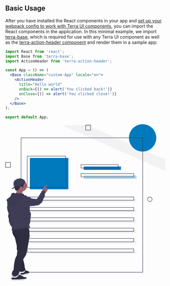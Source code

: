 ## Basic Usage

<div class="tui-illustration-grid">
<div class="tui-illustration-grid-col">

After you have installed the React components in your app and [set up your webpack config to work with Terra UI components](https://engineering.cerner.com/terra-ui/#/getting-started/terra-ui/getting-started/webpack), you can import the React components in the application. In this minimal example, we import [terra-base](https://engineering.cerner.com/terra-ui/#/components/terra-base/base/base), which is required for use with any Terra UI component as well as the [terra-action-header component](https://engineering.cerner.com/terra-ui/#/components/terra-action-header/action-header/action-header) and render them in a sample app:

```jsx
import React from 'react';
import Base from 'terra-base';
import ActionHeader from 'terra-action-header';

const App = () => (
  <Base className="custom-App" locale="en">
    <ActionHeader
      title="Hello world"
      onBack={() => alert('You clicked back!')}
      onClose={() => alert('You clicked close!')}
    />
  </Base>
);

export default App;
```

</div>
<div class="tui-illustration-grid-col tui-illustration-grid-col-illustration">
<svg id="a15731c2-5ed4-409b-a7c9-bb3c5f711d85" data-name="Layer 1" xmlns="http://www.w3.org/2000/svg" xmlns:xlink="http://www.w3.org/1999/xlink" viewBox="0 0 772 756.26592"><defs><linearGradient id="a026aeeb-1716-483c-ac60-35ab5f709f89" x1="818.69499" y1="798.03702" x2="818.69499" y2="789.28702" gradientTransform="translate(-540.54499)" gradientUnits="userSpaceOnUse"><stop offset="0" stop-color="gray" stop-opacity="0.25"/><stop offset="0.53514" stop-color="gray" stop-opacity="0.12"/><stop offset="1" stop-color="gray" stop-opacity="0.1"/></linearGradient></defs><title>click here</title><polygon points="772 170.07 772 224.67 721.49 202.5 700.99 193.5 685.04 186.5 603.04 150.5 587.09 143.5 566.59 134.5 271.6 5 395.98 5 772 170.07" fill="#f2f2f2"/><circle cx="663" cy="66" r="66" fill="#0079bd"/><path d="M912,445.86719a12,12,0,1,1,12-12A12.01343,12.01343,0,0,1,912,445.86719Zm0-22a10,10,0,1,0,10,10A10.01146,10.01146,0,0,0,912,423.86719Z" transform="translate(-214 -71.86704)" fill="#3f3d56"/><path d="M240,280.86719H214v-26h26Zm-24-2h22v-22H216Z" transform="translate(-214 -71.86704)" fill="#3f3d56"/><path d="M627,101.86719H601v-26h26Zm-24-2h22v-22H603Z" transform="translate(-214 -71.86704)" fill="#3f3d56"/><rect x="118.5" y="162.62024" width="186" height="151" fill="#0079bd"/><rect x="118.5" y="359.62024" width="515" height="16" fill="#f2f2f2"/><path d="M506.5,377.4873h-188v-153h188Zm-186-2h184v-149h-184Z" transform="translate(-214 -71.86704)" fill="#3f3d56"/><rect x="378.5" y="204.12024" width="180" height="16" fill="#0079bd"/><rect x="378.5" y="247.12024" width="255" height="16" fill="#0079bd" opacity="0.3"/><path d="M760.5,283.9873h-182v-18h182Zm-180-2h178v-14h-178Z" transform="translate(-214 -71.86704)" fill="#3f3d56"/><path d="M835.5,326.9873h-257v-18h257Zm-255-2h253v-14h-253Z" transform="translate(-214 -71.86704)" fill="#3f3d56"/><path d="M835.5,439.4873h-517v-18h517Zm-515-2h513v-14h-513Z" transform="translate(-214 -71.86704)" fill="#3f3d56"/><rect x="118.5" y="409.62024" width="515" height="16" fill="#f2f2f2"/><path d="M835.5,489.4873h-517v-18h517Zm-515-2h513v-14h-513Z" transform="translate(-214 -71.86704)" fill="#3f3d56"/><rect x="118.5" y="459.62024" width="515" height="16" fill="#f2f2f2"/><path d="M835.5,539.4873h-517v-18h517Zm-515-2h513v-14h-513Z" transform="translate(-214 -71.86704)" fill="#3f3d56"/><rect x="118.5" y="509.62024" width="515" height="16" fill="#f2f2f2"/><path d="M835.5,589.4873h-517v-18h517Zm-515-2h513v-14h-513Z" transform="translate(-214 -71.86704)" fill="#3f3d56"/><rect x="118.5" y="559.62024" width="515" height="16" fill="#f2f2f2"/><path d="M835.5,639.4873h-517v-18h517Zm-515-2h513v-14h-513Z" transform="translate(-214 -71.86704)" fill="#3f3d56"/><rect x="118.5" y="609.62024" width="515" height="16" fill="#f2f2f2"/><path d="M835.5,689.4873h-517v-18h517Zm-515-2h513v-14h-513Z" transform="translate(-214 -71.86704)" fill="#3f3d56"/><path d="M878.5,786H289V136.48682H878.5ZM291,784H876.5V138.48682H291Z" transform="translate(-214 -71.86704)" fill="#3f3d56"/><path d="M276.4,797.987a.467.467,0,0,0-.1.05c1.19-2.57,2.3-5.17,3.31-7.81.12-.31.23-.63.35-.94-.01.08-.01.16-.02.25-.03.5-.07,1-.11,1.51-.06.79-.11005,1.59-.12,2.39-.01.25-.01.49-.01.74a14.62975,14.62975,0,0,0,.3,2.9h-.04c-.25.02-.48.03-.72.07a9.783,9.783,0,0,0-2.73.78A.59118.59118,0,0,0,276.4,797.987Z" transform="translate(-214 -71.86704)" fill="url(#a026aeeb-1716-483c-ac60-35ab5f709f89)"/><path d="M295.3349,405.20783c.107,4.17578,1.52192,8.22151,1.74374,12.38963-12.2979.61182-24.42747-5.35354-36.603-3.52568,3.40328-2.2026,5.22358-6.17187,6.29422-10.08a41.80174,41.80174,0,0,0,1.20077-15.487,6.81912,6.81912,0,0,0-.15292-.85656c-.45129-2.042-1.62145-4.93287-1.30786-6.539.413-2.12609,2.41677-1.70547,4.22167-1.58312a158.14328,158.14328,0,0,1,16.41247,2.11848c1.41476.24474,15.1963,3.6863,15.40281,3.32683a64.85651,64.85651,0,0,0-5.9654,12.29019A23.96064,23.96064,0,0,0,295.3349,405.20783Z" transform="translate(-214 -71.86704)" fill="#a0616a"/><path d="M416.952,392.30581a17.97934,17.97934,0,0,1-3.75515,3.78573c-.93312.76479-1.88911,1.54484-2.89093,2.24849a12.39718,12.39718,0,0,1-6.14886,2.50083c-2.92921.19885-9.147-1.52193-10.96717-4.03042a7.27035,7.27035,0,0,1-1.04776-4.19869,19.315,19.315,0,0,1,1.00948-5.87364,32.736,32.736,0,0,1,4.74176-8.58093c2.1184-2.94443,4.474-5.843,7.625-7.625a29.578,29.578,0,0,1,3.2427-1.49131c1.912-.7801,3.8164-1.56786,5.72837-2.34791a2.76435,2.76435,0,0,1,1.04-.27531c1.53723.01526,1.82029,2.36317.94833,3.63275-1.74375,2.55438-5.667,3.26563-6.76829,6.16422a4.39408,4.39408,0,0,1,4.08386,3.1662,2.23769,2.23769,0,0,0,.55073,1.27723c.50478.40532,1.29254.17589,1.86613.48182,1.017.543.5736,2.05729.68059,3.20448a14.99277,14.99277,0,0,0,1.04776,2.88323A6.12631,6.12631,0,0,1,416.952,392.30581Z" transform="translate(-214 -71.86704)" fill="#a0616a"/><path d="M247.43242,810.97654c.94675-.94594,2.49321-.78518,3.81512-.57613a141.54223,141.54223,0,0,0,21.45078,1.73514c.89941-4.39192-1.71148-8.66065-2.55261-13.0641a11.78627,11.78627,0,0,0-.84963-3.30321c-1.01161-1.941-3.29368-2.82882-5.43538-3.28058-3.86565-.81539-9.90838-2.2541-12.06738,1.65424C249.20281,798.8314,248.374,805.75763,247.43242,810.97654Z" transform="translate(-214 -71.86704)" fill="#65617d"/><path d="M326.02587,794.387c-2.91381,1.98849-6.53125,2.608-10.034,3.05917-3.51046.44359-7.11259.78776-10.2865,2.34791-2.73791,1.3537-5.0476,3.57156-7.94619,4.54286a16.55529,16.55529,0,0,1-8.25212.13c-3.258-.61182-6.73011-1.79724-8.48907-4.61166-1.56786-2.50088-1.39963-5.67478-1.18546-8.61921q.37851-4.99023.74182-9.99582a4.76,4.76,0,0,1,.61953-2.41672c2.35552-3.43391,8.0838,1.43781,11.15062,1.43015,4.8564-.00765,10.07233-2.63854,13.575-5.85832A4.11986,4.11986,0,0,1,306.975,773.6c1.38432-.61948,2.76854.52771,3.99985,1.52958.13761.11474.27531.22943.413.33651,2.83735,2.24849,6.646,2.70735,10.14879,3.61745,3.51037.9101,7.26552,2.74562,8.35146,6.20249a5.27463,5.27463,0,0,1,.16823.66536C330.69117,789.13292,328.75623,792.52094,326.02587,794.387Z" transform="translate(-214 -71.86704)" fill="#3f3d56"/><path d="M326.02587,794.387c-2.91381,1.98849-6.53125,2.608-10.034,3.05917-3.51046.44359-7.11259.78776-10.2865,2.34791-2.73791,1.3537-5.0476,3.57156-7.94619,4.54286a16.55529,16.55529,0,0,1-8.25212.13c-3.258-.61182-6.73011-1.79724-8.48907-4.61166-1.56786-2.50088-1.39963-5.67478-1.18546-8.61921q.37851-4.99023.74182-9.99582a4.76,4.76,0,0,1,.61953-2.41672c2.35552-3.43391,8.0838,1.43781,11.15062,1.43015,4.8564-.00765,10.07233-2.63854,13.575-5.85832A4.11986,4.11986,0,0,1,306.975,773.6c1.38432-.61948,2.76854.52771,3.99985,1.52958.13761.11474.27531.22943.413.33651,2.83735,2.24849,6.646,2.70735,10.14879,3.61745,3.51037.9101,7.26552,2.74562,8.35146,6.20249a5.27463,5.27463,0,0,1,.16823.66536C330.69117,789.13292,328.75623,792.52094,326.02587,794.387Z" transform="translate(-214 -71.86704)" fill="#2f2e41"/><path d="M326.02587,795.50636c-2.91381,1.98848-6.53125,2.608-10.034,3.05916-3.51046.44359-7.11259.78776-10.2865,2.34791-2.73791,1.3537-5.0476,3.57156-7.94619,4.54286a16.55541,16.55541,0,0,1-8.25212.13,13.62478,13.62478,0,0,1-8.48907-5.731c-1.56786-2.50088-1.39963-5.67478-1.18546-8.61921q.37851-4.99023.74182-9.99582a4.76,4.76,0,0,1,.61953-2.41672c2.35552-3.43391,8.0838,1.43781,11.15062,1.43015,4.8564-.00765,10.07233-2.63854,13.575-5.85832A4.11986,4.11986,0,0,1,306.975,773.6c1.38432-.61948,2.76854.52771,3.99985,1.52958a28.73076,28.73076,0,0,1-3.41094,7.05135,14.67489,14.67489,0,0,1-10.69942,6.69192c-2.17208.16063-4.39755-.26765-6.50073.29063-2.09552.55833-4.05342,2.70739-3.3116,4.74937.72651,1.98844,3.29629,2.42437,5.41478,2.53911,2.9673.16062,6.01125.30593,8.82572-.61948,1.72078-.57359,3.2962-1.52193,4.97114-2.21791,7.12016-2.95208,16.11411-1.30016,21.9954-6.28656a13.015,13.015,0,0,1,1.79714-1.37662C331.59612,789.17485,328.75623,793.64026,326.02587,795.50636Z" transform="translate(-214 -71.86704)" fill="#e8eaf2"/><path d="M326.02587,795.50636c-2.91381,1.98848-6.53125,2.608-10.034,3.05916-3.51046.44359-7.11259.78776-10.2865,2.34791-2.73791,1.3537-5.0476,3.57156-7.94619,4.54286a16.55541,16.55541,0,0,1-8.25212.13,13.62478,13.62478,0,0,1-8.48907-5.731c-1.56786-2.50088-1.39963-5.67478-1.18546-8.61921q.37851-4.99023.74182-9.99582a4.76,4.76,0,0,1,.61953-2.41672c2.35552-3.43391,8.0838,1.43781,11.15062,1.43015,4.8564-.00765,10.07233-2.63854,13.575-5.85832A4.11986,4.11986,0,0,1,306.975,773.6c1.38432-.61948,2.76854.52771,3.99985,1.52958a28.73076,28.73076,0,0,1-3.41094,7.05135,14.67489,14.67489,0,0,1-10.69942,6.69192c-2.17208.16063-4.39755-.26765-6.50073.29063-2.09552.55833-4.05342,2.70739-3.3116,4.74937.72651,1.98844,3.29629,2.42437,5.41478,2.53911,2.9673.16062,6.01125.30593,8.82572-.61948,1.72078-.57359,3.2962-1.52193,4.97114-2.21791,7.12016-2.95208,16.11411-1.30016,21.9954-6.28656a13.015,13.015,0,0,1,1.79714-1.37662C331.59612,789.17485,328.75623,793.64026,326.02587,795.50636Z" transform="translate(-214 -71.86704)" opacity="0.05"/><path d="M248.764,577.62208a43.783,43.783,0,0,0,6.00086,32.30554c1.66828,2.58492,3.62326,5.01155,4.87743,7.82083a35.54763,35.54763,0,0,1,1.90347,6.19771l5.40525,22.37335c1.45922,6.04,2.92905,12.19684,2.49077,18.39513-.30539,4.31886-1.394,9.175,1.26772,12.58979a9.27854,9.27854,0,0,1,1.6081,2.2064,5.58447,5.58447,0,0,1,.02651,2.90737c-2.73469,16.24376-4.76269,33.22569.17695,48.94,4.47709,14.24277,4.73264,30.02445,8.53949,44.46082.47139,1.78763,1.01049,3.672,2.36461,4.93067a7.75079,7.75079,0,0,0,3.54539,1.68476c5.60984,1.33477,11.53392-.229,16.766-2.65342,3.67711-1.70388,7.635-4.69183,7.32087-8.73233-.14944-1.92205-1.27217-3.60662-2.03419-5.37748-1.49456-3.47323-1.61464-7.35311-2.01791-11.11268-1.01263-9.44028-3.92293-18.55549-6.12256-27.7916s-3.6939-18.8873-1.83357-28.19769a246.66239,246.66239,0,0,1,18.14088-55.80776,6.72983,6.72983,0,0,1,1.66159-2.49909,17.18127,17.18127,0,0,0,2.35187-1.6054,7.09664,7.09664,0,0,0,1.07592-2.92564c.81816-2.9468,3.2485-5.12091,4.87771-7.70909,4.11376-6.53514,2.81012-14.912,2.65772-22.6326-.14819-7.508.93294-15.0847-.29788-22.49257s-5.47462-14.98013-12.6163-17.30129c-3.53765-1.14979-7.36223-.889-11.064-.5226C286.22528,567.01431,267.16891,570.57673,248.764,577.62208Z" transform="translate(-214 -71.86704)" fill="#2f2e41"/><path d="M248.764,577.62208a43.783,43.783,0,0,0,6.00086,32.30554c1.66828,2.58492,3.62326,5.01155,4.87743,7.82083a35.54763,35.54763,0,0,1,1.90347,6.19771l5.40525,22.37335c1.45922,6.04,2.92905,12.19684,2.49077,18.39513-.30539,4.31886-1.394,9.175,1.26772,12.58979a9.27854,9.27854,0,0,1,1.6081,2.2064,5.58447,5.58447,0,0,1,.02651,2.90737c-2.73469,16.24376-4.76269,33.22569.17695,48.94,4.47709,14.24277,4.73264,30.02445,8.53949,44.46082.47139,1.78763,1.01049,3.672,2.36461,4.93067a7.75079,7.75079,0,0,0,3.54539,1.68476c5.60984,1.33477,11.53392-.229,16.766-2.65342,3.67711-1.70388,7.635-4.69183,7.32087-8.73233-.14944-1.92205-1.27217-3.60662-2.03419-5.37748-1.49456-3.47323-1.61464-7.35311-2.01791-11.11268-1.01263-9.44028-3.92293-18.55549-6.12256-27.7916s-3.6939-18.8873-1.83357-28.19769a246.66239,246.66239,0,0,1,18.14088-55.80776,6.72983,6.72983,0,0,1,1.66159-2.49909,17.18127,17.18127,0,0,0,2.35187-1.6054,7.09664,7.09664,0,0,0,1.07592-2.92564c.81816-2.9468,3.2485-5.12091,4.87771-7.70909,4.11376-6.53514,2.81012-14.912,2.65772-22.6326-.14819-7.508.93294-15.0847-.29788-22.49257s-5.47462-14.98013-12.6163-17.30129c-3.53765-1.14979-7.36223-.889-11.064-.5226C286.22528,567.01431,267.16891,570.57673,248.764,577.62208Z" transform="translate(-214 -71.86704)" opacity="0.1"/><path d="M328.64158,624.71051a46.89143,46.89143,0,0,1-.98661,8.68036q-5.1853,29.08122-11.05128,58.04c-.34412,1.6749-.68068,3.34979-1.13188,4.99411a40.50013,40.50013,0,0,1-7.48724,14.72984c-16.29774,20.31284-17.705,49.81084-26.546,74.30712-.59647,1.65958-1.193,3.31916-1.82786,4.95583a123.7726,123.7726,0,0,1-5.453,12.16785,3.47771,3.47771,0,0,1-1.12422,1.45307,3.33384,3.33384,0,0,1-1.77427.34417,51.7929,51.7929,0,0,1-22.9667-5.22354,4.75579,4.75579,0,0,1-2.43964-2.02667,4.90137,4.90137,0,0,1-.26009-2.33265c.24478-4.8564.543-9.88874,2.86031-14.15624a30.2069,30.2069,0,0,1,5.65947-6.8602c.68833-15.24228,2.195-30.51513,5.54474-45.398,1.72078-7.60968,3.84682-15.30348,8.26734-21.73535,3.258-4.74937,7.931-9.43754,7.35738-15.16582-.25244-2.51614-1.30786-5.65181.74182-7.12786.89475-.65,2.21782-.73421,2.822-1.65958a3.14867,3.14867,0,0,0,.3977-1.4225,35.12321,35.12321,0,0,0-.72651-11.75488,61.99751,61.99751,0,0,1-1.7514-7.66317c-.2601-2.61562.18354-5.44531,1.92729-7.40318.107-5.23119-.03828-10.66118.0688-15.88472a29.45678,29.45678,0,0,0-.73426-8.87156c-.39761-1.369-1.00183-2.67677-1.30776-4.07635-1.0936-5.02468,1.63675-11.04358-1.61361-15.02816-1.35369-1.65193-3.44156-2.47791-5.21593-3.671-3.541-2.36322-5.866-6.23306-7.15852-10.2941a56.81621,56.81621,0,0,1-2.02662-12.60374,12.97228,12.97228,0,0,1-.03062-2.72265,4.99033,4.99033,0,0,1,.36708-1.36131c1.00958-2.27145,3.72462-3.151,6.14129-3.73218a198.87436,198.87436,0,0,1,46.897-5.48359c5.84292-3.97687,9.13156-2.55437,11.60948,1.65963a43.54647,43.54647,0,0,1,3.30395,8.06854c1.13187,3.41859,1.20068,22.55368,2.302,25.98758C332.72545,610.906,328.588,620.02234,328.64158,624.71051Z" transform="translate(-214 -71.86704)" fill="#2f2e41"/><path d="M222.99765,450.58148c-.43418,3.01081,1.01349,5.96967,1.17356,9.0074.13985,2.65412-.705,5.24647-1.18834,7.85995-1.88648,10.19972,1.73794,20.53142,5.4265,30.22615a15.5756,15.5756,0,0,1,1.28824,4.97107c.09868,3.1643-1.72382,6.06351-2.22293,9.18977-1.0488,6.56915,3.79679,12.74856,3.89721,19.40015.04624,3.06249-.91819,6.17948-.152,9.14494.51132,1.97905,1.74667,3.67978,2.62326,5.52631,1.55325,3.27189,1.9701,6.98414,3.4527,10.28864,2.67939,5.972,8.4356,9.87141,13.91368,13.45391,3.11657-1.039,6.486-2.2726,8.19693-5.07715a12.5793,12.5793,0,0,0,1.43079-4.45235c1.18447-6.80315,1.14342-13.7525,1.09891-20.65786a127.38472,127.38472,0,0,0-.94514-17.78193c-1.1066-7.50268-3.54081-14.73668-5.28718-22.11672-2.20256-9.30784-3.33121-18.92471-6.76167-27.85327-3.01458-7.84613-7.71016-14.889-12.65255-21.63488-1.88582-2.57394-3.37454-6.25318-7.03463-5.65883A7.67411,7.67411,0,0,0,222.99765,450.58148Z" transform="translate(-214 -71.86704)" fill="#3f3d56"/><path d="M222.99765,450.58148c-.43418,3.01081,1.01349,5.96967,1.17356,9.0074.13985,2.65412-.705,5.24647-1.18834,7.85995-1.88648,10.19972,1.73794,20.53142,5.4265,30.22615a15.5756,15.5756,0,0,1,1.28824,4.97107c.09868,3.1643-1.72382,6.06351-2.22293,9.18977-1.0488,6.56915,3.79679,12.74856,3.89721,19.40015.04624,3.06249-.91819,6.17948-.152,9.14494.51132,1.97905,1.74667,3.67978,2.62326,5.52631,1.55325,3.27189,1.9701,6.98414,3.4527,10.28864,2.67939,5.972,8.4356,9.87141,13.91368,13.45391,3.11657-1.039,6.486-2.2726,8.19693-5.07715a12.5793,12.5793,0,0,0,1.43079-4.45235c1.18447-6.80315,1.14342-13.7525,1.09891-20.65786a127.38472,127.38472,0,0,0-.94514-17.78193c-1.1066-7.50268-3.54081-14.73668-5.28718-22.11672-2.20256-9.30784-3.33121-18.92471-6.76167-27.85327-3.01458-7.84613-7.71016-14.889-12.65255-21.63488-1.88582-2.57394-3.37454-6.25318-7.03463-5.65883A7.67411,7.67411,0,0,0,222.99765,450.58148Z" transform="translate(-214 -71.86704)" opacity="0.05"/><circle cx="75.80822" cy="297.04487" r="28.39964" fill="#a0616a"/><path d="M306.33543,415.40231c-1.23808,1.43264-2.89946,3.01139-4.73575,2.54949a6.46986,6.46986,0,0,1-1.84292-.98643c-3.2738-2.11-7.29215-2.60512-11.14357-3.18533a164.42788,164.42788,0,0,1-22.94933-5.15949,23.40862,23.40862,0,0,0-6.78793-1.38017c-4.81342.02487-9.0793,3.22453-12.09574,6.97564s-5.15349,8.14043-8.11345,11.93627c-2.10893,2.70449-4.62037,5.08762-6.58985,7.8953-4.97214,7.08821-6.0408,16.33583-4.75717,24.89837s4.70457,16.63623,8.09463,24.60318a85.49278,85.49278,0,0,0,6.60913,13.32566c-1.14362,6.50577-.54,13.9458,2.55353,19.78214,1.0075,1.90077,2.24216,3.75431,2.57526,5.87963a14.71694,14.71694,0,0,1-.17845,4.312l-1.44542,10.28183c-.44013,3.13081-.88044,6.26271-1.45045,9.3725-1.04324,5.69154-2.45858,11.86861.17731,17.01974,3.15661,6.16873-.1588,14.07425.6706,20.95389a105.40668,105.40668,0,0,1,27.67394-6.57491c6.10285-.59825,12.31961-.67384,18.20755-2.387,3.67722-1.06989,7.16442-2.76367,10.89791-3.61669a50.24283,50.24283,0,0,1,9.18924-.93811c6.80521-.27451,13.65853-.54666,20.395.45648.5455.08123,1.20995.12507,1.53644-.31941a1.43731,1.43731,0,0,0,.20465-.80294,13.58022,13.58022,0,0,0-1.74144-7.2299c-.85878-1.51567-2.052-2.99828-2.01894-4.74a7.20158,7.20158,0,0,1,.58993-2.35357l2.98486-7.96034c2.51976-6.72,1.32064-14.52564,2.62927-21.58218A126.71284,126.71284,0,0,0,337.436,509.7322c.24229-4.78861.09172-9.9743-2.79771-13.80061a15.86364,15.86364,0,0,1-2.18321-3.036,9.2162,9.2162,0,0,1-.51989-3.63069q-.09659-14.37362.78861-28.73145c-2.51969-4.52539-5.14673-9.15351-7.66642-13.67891-2.93241-5.26665-5.90567-10.6417-7.08963-16.55228-.78369-3.9123-.75648-7.94112-1.31709-11.89156a5.19286,5.19286,0,0,0-1.00419-2.777c-.96225-1.09-2.58937-1.246-4.04264-1.20061A17.894,17.894,0,0,0,306.33543,415.40231Z" transform="translate(-214 -71.86704)" fill="#3f3d56"/><path d="M315.82077,459.75945c1.7286,2.1551,3.53021,4.37128,5.98227,5.644,2.8212,1.46435,6.14437,1.49774,9.32224,1.43013a222.75524,222.75524,0,0,0,38.95562-4.2793,24.32815,24.32815,0,0,0,4.29039-1.14992,22.595,22.595,0,0,0,4.33615-2.70453c4.2252-3.03757,8.51045-6.13193,11.72316-10.22554A34.37929,34.37929,0,0,0,397.38,431.431c3.056-2.81565,4.6788-6.81776,6.2086-10.68129a16.3109,16.3109,0,0,0,1.41531-5.18766c.08212-1.837-1.13515-3.76275-.79845-5.5705a14.72216,14.72216,0,0,1,4.50638-8.10647,2.95594,2.95594,0,0,0,1.0718-1.42437,2.2957,2.2957,0,0,0-.25518-1.38826c-1.30776-2.91286-4.298-4.791-7.39835-5.55437a31.75246,31.75246,0,0,0-9.53247-.37846,22.28,22.28,0,0,0-3.12224.82926l-2.22085,5.84811a7.564,7.564,0,0,1-1.45109,2.66767,13.6187,13.6187,0,0,1-1.57673,1.23287,9.01873,9.01873,0,0,0-3.12508,7.88166,8.46937,8.46937,0,0,0-5.00822,10.45532,9.981,9.981,0,0,0-7.32285,6.44684,4.82035,4.82035,0,0,1-.95643,2.00649,3.89445,3.89445,0,0,1-2.557.78579c-2.50956.15522-4.70395,2.13169-6.97825,1.05952a14.18719,14.18719,0,0,0-8.28847-1.15845,6.23923,6.23923,0,0,1-1.76863.15686,4.67029,4.67029,0,0,1-1.45051-.50545,11.60807,11.60807,0,0,0-3.28988-1.29433,3.08,3.08,0,0,0-3.12113,1.20561c-.79639-.87332-1.271-1.99173-1.99663-2.92466a3.20148,3.20148,0,0,0-3.02778-1.44485c.756-.6736-.01784-2.01422-1.00035-2.25922a12.81752,12.81752,0,0,0-3.02074.10949c-2.6266-.01385-4.64193-2.39876-7.1933-3.023-2.34512-.57379-5.47078.11046-6.6729-1.98327-.4262-.74229-.50963-1.749-1.235-2.20347a2.38326,2.38326,0,0,0-1.58445-.18362,15.48847,15.48847,0,0,0-4.79167,1.45429c-2.45919,9.61913-1.169,19.60875.70481,29.35884A25.90086,25.90086,0,0,0,315.82077,459.75945Z" transform="translate(-214 -71.86704)" fill="#3f3d56"/><path d="M301.54087,408.275c-3.04677-1.89657-6.63352-2.70086-10.164-3.34561a21.41285,21.41285,0,0,0-6.4671-.4651c-1.99921.24948-3.9181,1.02136-5.9297,1.13346-2.82345.15734-5.53041-.98791-8.25794-1.73441s-5.87817-1.03169-8.1745.61862a3.5305,3.5305,0,0,1-1.77929.945,3.11283,3.11283,0,0,1-1.83914-.902,10.4779,10.4779,0,0,0-13.05855.68824c-5.207,4.88241-4.61771,14.42217-10.72,18.12529-1.68206,1.02074-3.83241,1.5607-4.81443,3.26566a12.06272,12.06272,0,0,1-.83023,1.57027,4.25319,4.25319,0,0,1-1.4671,1.04539,28.50878,28.50878,0,0,0-5.02994,2.8915,7.19368,7.19368,0,0,0-2.895,4.85284,9.143,9.143,0,0,0,.889,4.08126,38.29418,38.29418,0,0,0,37.21425,23.79652,5.89059,5.89059,0,0,0,3.89831-1.21668,7.357,7.357,0,0,0,1.36643-2.25052c2.86872-6.01515,8.25682-10.45557,11.67819-16.17447,2.0391-3.4084,3.348-7.22054,5.4707-10.57753,3.21782-5.089,8.11145-8.84842,12.90133-12.49657,2.70108-2.05725,5.70817-4.21618,9.10153-4.07208,3.02424.1288,5.224.29114,4.11527-3.418A11.883,11.883,0,0,0,301.54087,408.275Z" transform="translate(-214 -71.86704)" fill="#3f3d56"/><path d="M301.54087,408.275c-3.04677-1.89657-6.63352-2.70086-10.164-3.34561a21.41285,21.41285,0,0,0-6.4671-.4651c-1.99921.24948-3.9181,1.02136-5.9297,1.13346-2.82345.15734-5.53041-.98791-8.25794-1.73441s-5.87817-1.03169-8.1745.61862a3.5305,3.5305,0,0,1-1.77929.945,3.11283,3.11283,0,0,1-1.83914-.902,10.4779,10.4779,0,0,0-13.05855.68824c-5.207,4.88241-4.61771,14.42217-10.72,18.12529-1.68206,1.02074-3.83241,1.5607-4.81443,3.26566a12.06272,12.06272,0,0,1-.83023,1.57027,4.25319,4.25319,0,0,1-1.4671,1.04539,28.50878,28.50878,0,0,0-5.02994,2.8915,7.19368,7.19368,0,0,0-2.895,4.85284,9.143,9.143,0,0,0,.889,4.08126,38.29418,38.29418,0,0,0,37.21425,23.79652,5.89059,5.89059,0,0,0,3.89831-1.21668,7.357,7.357,0,0,0,1.36643-2.25052c2.86872-6.01515,8.25682-10.45557,11.67819-16.17447,2.0391-3.4084,3.348-7.22054,5.4707-10.57753,3.21782-5.089,8.11145-8.84842,12.90133-12.49657,2.70108-2.05725,5.70817-4.21618,9.10153-4.07208,3.02424.1288,5.224.29114,4.11527-3.418A11.883,11.883,0,0,0,301.54087,408.275Z" transform="translate(-214 -71.86704)" opacity="0.05"/><path d="M316.32072,819.88519c-2.05725,1.91963-4.88694,2.76088-7.6326,3.35739a137.57107,137.57107,0,0,1-18.99748,2.34792c-2.0649.153-4.13745.31359-6.20235.47417-6.05718.4589-12.122.92541-18.20206.94838a125.52955,125.52955,0,0,1-22.38545-1.935,1.89922,1.89922,0,0,1-2.04193-2.27141,108.44627,108.44627,0,0,1,2.75313-22.46956c.70374-3.02859,6.13364,3.76276,6.37843,4.04573,1.50661,1.71312,2.64614,2.50088,4.93286,2.62323,6.24838.34416,13.24623-3.45687,18.20972-6.83724a23.30653,23.30653,0,0,1,3.37266-2.08786,9.92943,9.92943,0,0,1,2.73036-.7801,16.48464,16.48464,0,0,1,9.29223,1.8814c3.73218,1.85078,7.00551,4.51224,10.69942,6.41661a30.07414,30.07414,0,0,0,9.59041,3.03619c3.38051.46652,7.41853.68834,9.15462,3.61745a.02812.02812,0,0,1,.00766.023C319.40285,814.69988,318.3703,817.97321,316.32072,819.88519Z" transform="translate(-214 -71.86704)" fill="#2f2e41"/><path d="M316.32072,821.00451c-2.05725,1.91963-4.88694,2.76088-7.6326,3.3574a137.57258,137.57258,0,0,1-18.99748,2.34791c-2.0649.153-4.13745.31359-6.20235.47417-6.05718.4589-12.122.92541-18.20206.94838a125.52862,125.52862,0,0,1-22.38545-1.935,2.46979,2.46979,0,0,1-1.77437-.85656,9.92238,9.92238,0,0,1-1.38688-2.53417c.13-7.55613,2.17464-15.10462,3.87245-22.46956.70374-3.02859,6.13364,3.76276,6.37843,4.04573,1.50661,1.71312,2.64614,2.50088,4.93286,2.62323,6.24838.34416,13.24623-3.45687,18.20972-6.83724a23.30653,23.30653,0,0,1,3.37266-2.08786,9.92943,9.92943,0,0,1,2.73036-.7801c-.80307,4.497-7.25021,9.927-10.57712,11.57894-6.73011,3.34214-14.72979,1.6749-22.24,2.065a3.1017,3.1017,0,0,0-1.57551.38239c-.9024.59652-.956,1.87375-.92537,2.95209.06115,1.78963.29053,3.8928,1.84308,4.80286a5.31605,5.31605,0,0,0,2.49323.5201,352.604,352.604,0,0,0,55.455-1.9426,30.49142,30.49142,0,0,0,9.03223-2.0114,23.37792,23.37792,0,0,0,5.2388-3.37271C320.34446,814.133,318.3703,819.09253,316.32072,821.00451Z" transform="translate(-214 -71.86704)" fill="#e8eaf2"/><path d="M300.85667,368.60495c-.10709,2.93677,1.89666,8.63447-3.59449,7.04369-3.27332-.94833-4.19869-4.82583-8.35155-3.96161-4.19113.87953-5.10884,5.98067-6.516,9.33046a17.85462,17.85462,0,0,1-12.9403,10.45468,7.7906,7.7906,0,0,1-3.56386-.00761c-2.67677-.76479-4.20635-3.52572-5.3-6.08775a47.76188,47.76188,0,0,1-2.34787-6.68427,28.22674,28.22674,0,0,1-.849-4.90233v-.00766a21.8063,21.8063,0,0,1-.01531-3.388c.49723-6.67661,4.29822-12.76436,9.16228-17.36837s10.77588-7.93088,16.61123-11.21186a24.25424,24.25424,0,0,1,6.126-2.73031,20.61564,20.61564,0,0,1,6.47019-.26766,22.58452,22.58452,0,0,1,8.22916,1.93494,11.59038,11.59038,0,0,1,2.8985,2.03433,8.71359,8.71359,0,0,1,2.50844,4.191c1.05551,4.31344-1.69781,8.19859-3.93094,11.60953C303.46454,361.61475,301.00193,364.82688,300.85667,368.60495Z" transform="translate(-214 -71.86704)" fill="#2f2e41"/><path d="M306.79145,351.986a25.03134,25.03134,0,0,1-1.6825,2.40145,28.40816,28.40816,0,0,1-3.8852,4.02281,32.32587,32.32587,0,0,1-2.62318,2.05729,41.28273,41.28273,0,0,1-5.3,3.16625c-5.36885,2.70734-11.18124,4.4052-16.96311,6.08009q-5.667,1.65195-11.34182,3.29625c-3.954,2.99031-17.20014,12.8026-19.42571,11.5789-2.62318-1.44542,11.75155-11.62175,11.75155-11.62175l.661.50171c-2.10318-1.32308-3.20443-4.3899-3.6786-7.04375-.84125-4.74932-1.239-9.68223-.11474-14.37806,1.12422-4.68817,3.94635-9.15452,8.24447-11.34947,1.90432-.97895,4.214-1.64432,5.59067-3.15093a3.96914,3.96914,0,0,0,.543-.73422,2.41346,2.41346,0,0,0,.21416-.39005,5.29349,5.29349,0,0,1,.60413-1.17011c.78775-.9101,2.21791-.63479,3.411-.48948.13.01527.25234.03058.38239.03824a6.01423,6.01423,0,0,0,.64231.03057c4.25994.09177,8.38983-2.27906,12.70326-2.27906,4.72636-.00766,8.74916,2.73031,12.90967,4.5964.84126.38239,1.63667.72656,2.38615,1.07833,3.00558,1.39958,5.26933,2.89094,6.50838,6.86786C309.04755,347.42023,308.06094,349.92111,306.79145,351.986Z" transform="translate(-214 -71.86704)" fill="#3f3d56"/><path d="M257.60492,372.85474a5.2478,5.2478,0,0,0,1.962.73042,6.32546,6.32546,0,0,0,5.23383-.78428Z" transform="translate(-214 -71.86704)" opacity="0.1"/></svg>
</div>
</div>